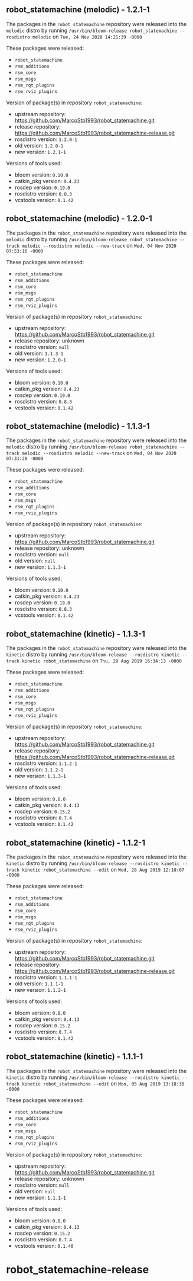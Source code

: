 ## robot_statemachine (melodic) - 1.2.1-1

The packages in the `robot_statemachine` repository were released into the `melodic` distro by running `/usr/bin/bloom-release robot_statemachine --rosdistro melodic` on `Tue, 24 Nov 2020 14:21:39 -0000`

These packages were released:
- `robot_statemachine`
- `rsm_additions`
- `rsm_core`
- `rsm_msgs`
- `rsm_rqt_plugins`
- `rsm_rviz_plugins`

Version of package(s) in repository `robot_statemachine`:

- upstream repository: https://github.com/MarcoStb1993/robot_statemachine.git
- release repository: https://github.com/MarcoStb1993/robot_statemachine-release.git
- rosdistro version: `1.2.0-1`
- old version: `1.2.0-1`
- new version: `1.2.1-1`

Versions of tools used:

- bloom version: `0.10.0`
- catkin_pkg version: `0.4.23`
- rosdep version: `0.19.0`
- rosdistro version: `0.8.3`
- vcstools version: `0.1.42`


## robot_statemachine (melodic) - 1.2.0-1

The packages in the `robot_statemachine` repository were released into the `melodic` distro by running `/usr/bin/bloom-release robot_statemachine --track melodic --rosdistro melodic --new-track` on `Wed, 04 Nov 2020 07:53:16 -0000`

These packages were released:
- `robot_statemachine`
- `rsm_additions`
- `rsm_core`
- `rsm_msgs`
- `rsm_rqt_plugins`
- `rsm_rviz_plugins`

Version of package(s) in repository `robot_statemachine`:

- upstream repository: https://github.com/MarcoStb1993/robot_statemachine.git
- release repository: unknown
- rosdistro version: `null`
- old version: `1.1.3-1`
- new version: `1.2.0-1`

Versions of tools used:

- bloom version: `0.10.0`
- catkin_pkg version: `0.4.23`
- rosdep version: `0.19.0`
- rosdistro version: `0.8.3`
- vcstools version: `0.1.42`


## robot_statemachine (melodic) - 1.1.3-1

The packages in the `robot_statemachine` repository were released into the `melodic` distro by running `/usr/bin/bloom-release robot_statemachine --track melodic --rosdistro melodic --new-track` on `Wed, 04 Nov 2020 07:31:28 -0000`

These packages were released:
- `robot_statemachine`
- `rsm_additions`
- `rsm_core`
- `rsm_msgs`
- `rsm_rqt_plugins`
- `rsm_rviz_plugins`

Version of package(s) in repository `robot_statemachine`:

- upstream repository: https://github.com/MarcoStb1993/robot_statemachine.git
- release repository: unknown
- rosdistro version: `null`
- old version: `null`
- new version: `1.1.3-1`

Versions of tools used:

- bloom version: `0.10.0`
- catkin_pkg version: `0.4.23`
- rosdep version: `0.19.0`
- rosdistro version: `0.8.3`
- vcstools version: `0.1.42`


## robot_statemachine (kinetic) - 1.1.3-1

The packages in the `robot_statemachine` repository were released into the `kinetic` distro by running `/usr/bin/bloom-release --rosdistro kinetic --track kinetic robot_statemachine` on `Thu, 29 Aug 2019 16:34:13 -0000`

These packages were released:
- `robot_statemachine`
- `rsm_additions`
- `rsm_core`
- `rsm_msgs`
- `rsm_rqt_plugins`
- `rsm_rviz_plugins`

Version of package(s) in repository `robot_statemachine`:

- upstream repository: https://github.com/MarcoStb1993/robot_statemachine.git
- release repository: https://github.com/MarcoStb1993/robot_statemachine-release.git
- rosdistro version: `1.1.2-1`
- old version: `1.1.2-1`
- new version: `1.1.3-1`

Versions of tools used:

- bloom version: `0.8.0`
- catkin_pkg version: `0.4.13`
- rosdep version: `0.15.2`
- rosdistro version: `0.7.4`
- vcstools version: `0.1.42`


## robot_statemachine (kinetic) - 1.1.2-1

The packages in the `robot_statemachine` repository were released into the `kinetic` distro by running `/usr/bin/bloom-release --rosdistro kinetic --track kinetic robot_statemachine --edit` on `Wed, 28 Aug 2019 12:10:07 -0000`

These packages were released:
- `robot_statemachine`
- `rsm_additions`
- `rsm_core`
- `rsm_msgs`
- `rsm_rqt_plugins`
- `rsm_rviz_plugins`

Version of package(s) in repository `robot_statemachine`:

- upstream repository: https://github.com/MarcoStb1993/robot_statemachine.git
- release repository: https://github.com/MarcoStb1993/robot_statemachine-release.git
- rosdistro version: `1.1.1-1`
- old version: `1.1.1-1`
- new version: `1.1.2-1`

Versions of tools used:

- bloom version: `0.8.0`
- catkin_pkg version: `0.4.13`
- rosdep version: `0.15.2`
- rosdistro version: `0.7.4`
- vcstools version: `0.1.42`


## robot_statemachine (kinetic) - 1.1.1-1

The packages in the `robot_statemachine` repository were released into the `kinetic` distro by running `/usr/bin/bloom-release --rosdistro kinetic --track kinetic robot_statemachine --edit` on `Mon, 05 Aug 2019 13:18:38 -0000`

These packages were released:
- `robot_statemachine`
- `rsm_additions`
- `rsm_core`
- `rsm_msgs`
- `rsm_rqt_plugins`
- `rsm_rviz_plugins`

Version of package(s) in repository `robot_statemachine`:

- upstream repository: https://github.com/MarcoStb1993/robot_statemachine.git
- release repository: unknown
- rosdistro version: `null`
- old version: `null`
- new version: `1.1.1-1`

Versions of tools used:

- bloom version: `0.8.0`
- catkin_pkg version: `0.4.13`
- rosdep version: `0.15.2`
- rosdistro version: `0.7.4`
- vcstools version: `0.1.40`


# robot_statemachine-release